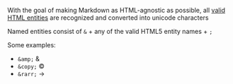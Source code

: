 With the goal of making Markdown as 
HTML-agnostic as possible, all [valid HTML entities][] 
are recognized and converted into unicode characters

Named entities consist of `&` + any of the valid 
HTML5 entity names + `;` 

Some examples:

- `&amp;` &amp; 
- `&copy;` &copy;
- `&rarr;` &rarr;

[valid HTML entities]:(https://html.spec.whatwg.org/multipage/entities.json)
